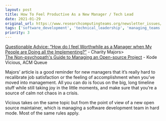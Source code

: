 ```yaml
---
layout: post
title: How To Feel Productive As a New Manager / Tech Lead
date: 2021-01-29
original_url: https://www.researchcomputingteams.org/newsletter_issues/0059
tags: ['software_development', 'technical_leadership', 'managing_teams', 'becoming_a_manager']
priority: 3
---
```


<!-- markdownlint-disable MD033 -->
<!-- markdownlint-disable MD041 -->
<!-- markdownlint-disable MD049 -->

[Questionable Advice: “How do I feel Worthwhile as a Manager when My People are Doing all the Implementing?”](https://charity.wtf/2021/01/23/questionable-advice-how-do-i-feel-worthwhile-as-a-manager-when-my-people-are-doing-all-the-implementing/) - Charity Majors><br/>
[The Non-psychopath's Guide to Managing an Open-source Project](https://queue.acm.org/detail.cfm?ref=rss&id=3447645') - Kode Vicious, ACM Queue

Majors’ article is a good reminder for new managers that it’s really hard to recalibrate job satisfaction or the feeling of accomplishment when you’ve moved into management.  All you can do is focus on the big, long timeline stuff while still taking joy in the little moments, and make sure that you’re a source of calm not chaos in a crisis.

Vicious takes on the same topic but from the point of view of a new open source maintainer, which is managing a software development team in hard mode.   Most of the same rules apply.

